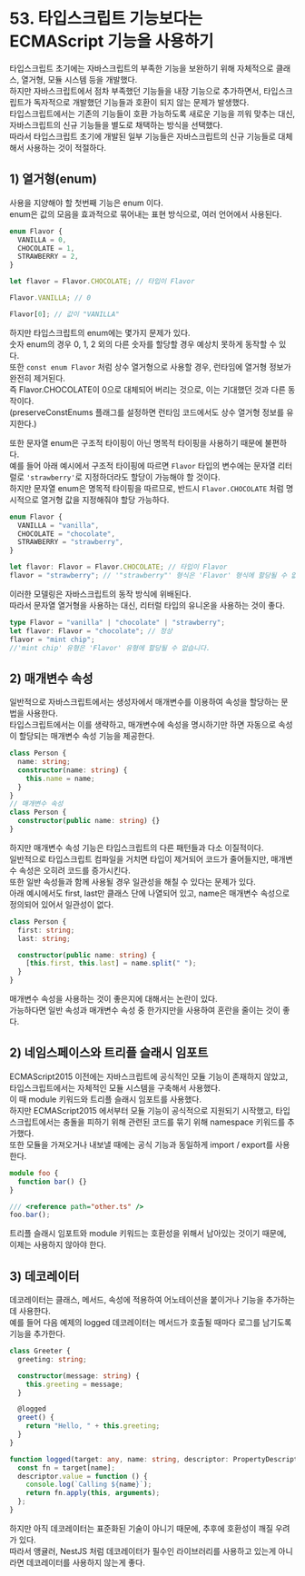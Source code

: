 # 53. 타입스크립트 기능보다는 ECMAScript 기능을 사용하기

타입스크립트 초기에는 자바스크립트의 부족한 기능을 보완하기 위해 자체적으로 클래스, 열거형, 모듈 시스템 등을 개발했다.  
하지만 자바스크립트에서 점차 부족했던 기능들을 내장 기능으로 추가하면서, 타입스크립트가 독자적으로 개발했던 기능들과 호환이 되지 않는 문제가 발생했다.  
타입스크립트에서는 기존의 기능들이 호환 가능하도록 새로운 기능을 끼워 맞추는 대신, 자바스크립트의 신규 기능들을 별도로 채택하는 방식을 선택했다.  
따라서 타입스크립트 초기에 개발된 일부 기능들은 자바스크립트의 신규 기능들로 대체해서 사용하는 것이 적절하다.

## 1) 열거형(enum)

사용을 지양해야 할 첫번째 기능은 enum 이다.  
enum은 값의 모음을 효과적으로 묶어내는 표현 방식으로, 여러 언어에서 사용된다.

```ts
enum Flavor {
  VANILLA = 0,
  CHOCOLATE = 1,
  STRAWBERRY = 2,
}

let flavor = Flavor.CHOCOLATE; // 타입이 Flavor

Flavor.VANILLA; // 0

Flavor[0]; // 값이 "VANILLA"
```

하지만 타입스크립트의 enum에는 몇가지 문제가 있다.  
숫자 enum의 경우 0, 1, 2 외의 다른 숫자를 할당할 경우 예상치 못하게 동작할 수 있다.  
또한 `const enum Flavor` 처럼 상수 열거형으로 사용할 경우, 런타임에 열거형 정보가 완전히 제거된다.  
즉 Flavor.CHOCOLATE이 0으로 대체되어 버리는 것으로, 이는 기대했던 것과 다른 동작이다.  
(preserveConstEnums 플래그를 설정하면 런타임 코드에서도 상수 열거형 정보를 유지한다.)

또한 문자열 enum은 구조적 타이핑이 아닌 명목적 타이핑을 사용하기 때문에 불편하다.  
예를 들어 아래 예시에서 구조적 타이핑에 따르면 `Flavor` 타입의 변수에는 문자열 리터럴로 `'strawberry'`로 지정하더라도 할당이 가능해야 할 것이다.  
하지만 문자열 enum은 명목적 타이핑을 따르므로, 반드시 `Flavor.CHOCOLATE` 처럼 명시적으로 열거형 값을 지정해줘야 할당 가능하다.

```ts
enum Flavor {
  VANILLA = "vanilla",
  CHOCOLATE = "chocolate",
  STRAWBERRY = "strawberry",
}

let flavor: Flavor = Flavor.CHOCOLATE; // 타입이 Flavor
flavor = "strawberry"; // '"strawberry"' 형식은 'Flavor' 형식에 할당될 수 없습니다.
```

이러한 모델링은 자바스크립트의 동작 방식에 위배된다.  
따라서 문자열 열거형을 사용하는 대신, 리터럴 타입의 유니온을 사용하는 것이 좋다.

```ts
type Flavor = "vanilla" | "chocolate" | "strawberry";
let flavor: Flavor = "chocolate"; // 정상
flavor = "mint chip";
//'mint chip' 유형은 'Flavor' 유형에 할당될 수 없습니다.
```

## 2) 매개변수 속성

일반적으로 자바스크립트에서는 생성자에서 매개변수를 이용하여 속성을 할당하는 문법을 사용한다.  
타입스크립트에서는 이를 생략하고, 매개변수에 속성을 명시하기만 하면 자동으로 속성이 할당되는 매개변수 속성 기능을 제공한다.

```ts
class Person {
  name: string;
  constructor(name: string) {
    this.name = name;
  }
}
// 매개변수 속성
class Person {
  constructor(public name: string) {}
}
```

하지만 매개변수 속성 기능은 타입스크립트의 다른 패턴들과 다소 이질적이다.  
일반적으로 타입스크립트 컴파일을 거치면 타입이 제거되어 코드가 줄어들지만, 매개변수 속성은 오히려 코드를 증가시킨다.  
또한 일반 속성들과 함께 사용될 경우 일관성을 해칠 수 있다는 문제가 있다.  
아래 예시에서도 first, last만 클래스 단에 나열되어 있고, name은 매개변수 속성으로 정의되어 있어서 일관성이 없다.

```ts
class Person {
  first: string;
  last: string;

  constructor(public name: string) {
    [this.first, this.last] = name.split(" ");
  }
}
```

매개변수 속성을 사용하는 것이 좋은지에 대해서는 논란이 있다.  
가능하다면 일반 속성과 매개변수 속성 중 한가지만을 사용하여 혼란을 줄이는 것이 좋다.

## 2) 네임스페이스와 트리플 슬래시 임포트

ECMAScript2015 이전에는 자바스크립트에 공식적인 모듈 기능이 존재하지 않았고, 타입스크립트에서는 자체적인 모듈 시스템을 구축해서 사용했다.  
이 때 module 키워드와 트리플 슬래시 임포트를 사용했다.  
하지만 ECMAScript2015 에서부터 모듈 기능이 공식적으로 지원되기 시작했고, 타입스크립트에서는 충돌을 피하기 위해 관련된 코드를 묶기 위해 namespace 키워드를 추가했다.  
또한 모듈을 가져오거나 내보낼 때에는 공식 기능과 동일하게 import / export를 사용한다.

```ts
module foo {
  function bar() {}
}

/// <reference path="other.ts" />
foo.bar();
```

트리플 슬래시 임포트와 module 키워드는 호환성을 위해서 남아있는 것이기 때문에, 이제는 사용하지 않아야 한다.

## 3) 데코레이터

데코레이터는 클래스, 메서드, 속성에 적용하여 어노테이션을 붙이거나 기능을 추가하는데 사용한다.  
예를 들어 다음 예제의 logged 데코레이터는 메서드가 호출될 때마다 로그를 남기도록 기능을 추가한다.

```ts
class Greeter {
  greeting: string;

  constructor(message: string) {
    this.greeting = message;
  }

  @logged
  greet() {
    return "Hello, " + this.greeting;
  }
}

function logged(target: any, name: string, descriptor: PropertyDescriptor) {
  const fn = target[name];
  descriptor.value = function () {
    console.log(`Calling ${name}`);
    return fn.apply(this, arguments);
  };
}
```

하지만 아직 데코레이터는 표준화된 기술이 아니기 때문에, 추후에 호환성이 깨질 우려가 있다.  
따라서 앵귤러, NestJS 처럼 데코레이터가 필수인 라이브러리를 사용하고 있는게 아니라면 데코레이터를 사용하지 않는게 좋다.
